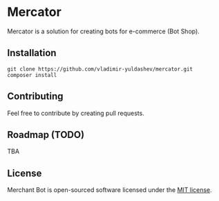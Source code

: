 # Mercator

Mercator is a solution for creating bots for e-commerce (Bot Shop).

## Installation

    git clone https://github.com/vladimir-yuldashev/mercator.git
    composer install

## Contributing

Feel free to contribute by creating pull requests.

## Roadmap (TODO)

TBA

## License

Merchant Bot is open-sourced software licensed under the [MIT license](http://opensource.org/licenses/MIT).
